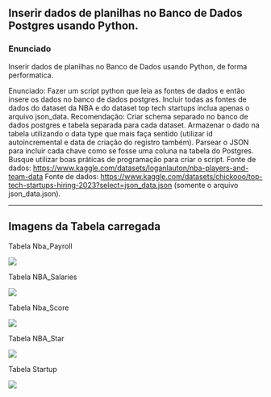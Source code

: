 ## Inserir dados de planilhas no Banco de Dados Postgres usando Python.

### Enunciado

Inserir dados de planilhas no Banco de Dados usando Python, de forma performatica.

Enunciado: Fazer um script python que leia as fontes de dados e então insere os dados no banco de dados postgres. Incluir todas as fontes de dados do dataset da NBA e do dataset top tech startups inclua apenas o arquivo json_data.
Recomendação: Criar schema separado no banco de dados postgres e tabela separada para cada dataset. Armazenar o dado na tabela utilizando o data type que mais faça sentido (utilizar id autoincremental e data de criação do registro também). Parsear o JSON para incluir cada chave como se fosse uma coluna na tabela do Postgres. Busque utilizar boas práticas de programação para criar o script.
Fonte de dados: https://www.kaggle.com/datasets/loganlauton/nba-players-and-team-data
Fonte de dados: https://www.kaggle.com/datasets/chickooo/top-tech-startups-hiring-2023?select=json_data.json (somente o arquivo json_data.json).
_______________________________________________________________________________________________________________________________________________________________________

## Imagens da Tabela carregada

Tabela Nba_Payroll

![](imagens/tabelaNBA_Payroll_Carregada.png)

Tabela NBA_Salaries

![](imagens/tabelaNBA_Salaries_Carregada.png)

Tabela Nba_Score

![](imagens/tabelaNBA_Score_Carregada.png)

Tabela NBA_Star

![](imagens/tabelaNBA_Star_Carregada.png)

Tabela Startup

![](imagens/tabelaStartup_Carregada.png)
